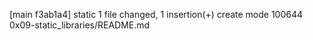 [main f3ab1a4] static
 1 file changed, 1 insertion(+)
 create mode 100644 0x09-static_libraries/README.md
